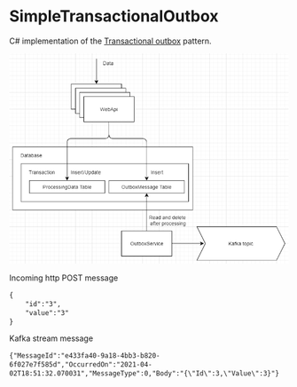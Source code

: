 # SimpleTransactionalOutbox
C# implementation of the [Transactional outbox](https://microservices.io/patterns/data/transactional-outbox.html) pattern.

![Outbox](Outbox.png) 

Incoming http POST message
```
{
    "id":"3",
    "value":"3"
}
```

Kafka stream message
```
{"MessageId":"e433fa40-9a18-4bb3-b820-6f027e7f585d","OccurredOn":"2021-04-02T18:51:32.070031","MessageType":0,"Body":"{\"Id\":3,\"Value\":3}"}
```
